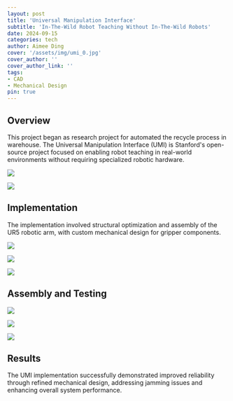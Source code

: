 ```yaml
---
layout: post
title: 'Universal Manipulation Interface'
subtitle: 'In-The-Wild Robot Teaching Without In-The-Wild Robots'
date: 2024-09-15
categories: tech
author: Aimee Ding
cover: '/assets/img/umi_0.jpg'
cover_author: ''
cover_author_link: ''
tags: 
- CAD
- Mechanical Design
pin: true
---
```


## Overview 

This project began as research project for automated the recycle process in warehouse. The Universal Manipulation Interface (UMI) is Stanford's open-source project focused on enabling robot teaching in real-world environments without requiring specialized robotic hardware.

![](/assets/img/umi_0.jpg)

![](/assets/img/umi_1.jpg)

## Implementation

The implementation involved structural optimization and assembly of the UR5 robotic arm, with custom mechanical design for gripper components.

![](/assets/img/umi_2.jpg)

![](/assets/img/umi_3.jpg)

![](/assets/img/umi_4.jpg)

## Assembly and Testing

![](/assets/img/umi_5.jpg)

![](/assets/img/umi_6.jpg)

![](/assets/img/umi_7.jpg)

## Results

The UMI implementation successfully demonstrated improved reliability through refined mechanical design, addressing jamming issues and enhancing overall system performance.
